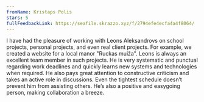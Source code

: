 ```yaml
---
fromName: Kristaps Polis
stars: 5
fullFeedbackLink: https://seafile.skrazzo.xyz/f/2794efe4ecfa4a4f8064/
---
```


I have had the pleasure of working with Leons Aleksandrovs on school projects, personal projects, and even real client projects. For example, we created a website for a local manor "Ruckas muiža". Leons is always an excellent team member in such projects. He is very systematic and punctual regarding work deadlines and quickly learns new systems and technologies when required. He also pays great attention to constructive criticism and takes an active role in discussions. Even the tightest schedule doesn’t prevent him from assisting others. He’s also a positive and easygoing person, making collaboration a breeze.

